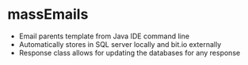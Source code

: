 # massEmails
* Email parents template from Java IDE command line
* Automatically stores in SQL server locally and bit.io externally
* Response class allows for updating the databases for any response
